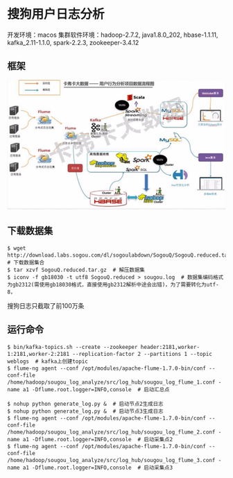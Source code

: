 # 搜狗用户日志分析

开发环境：macos
集群软件环境：hadoop-2.7.2, java1.8.0_202, hbase-1.1.11, kafka_2.11-1.1.0, spark-2.2.3, zookeeper-3.4.12

## 框架

![data_flow](./img/data_flow.png)

## 下载数据集

```
$ wget http://download.labs.sogou.com/dl/sogoulabdown/SogouQ/SogouQ.reduced.tar.gz  # 下载数据集合
$ tar xzvf SogouQ.reduced.tar.gz  # 解压数据集
$ iconv -f gb18030 -t utf8 SogouQ.reduced > sougou.log  # 数据集编码格式为gb2312(需使用gb18030格式，直接使用gb2312解析中途会出错)，为了需要转化为utf-8，
```

搜狗日志只截取了前100万条


## 运行命令


``` shell
$ bin/kafka-topics.sh --create --zookeeper header:2181,worker-1:2181,worker-2:2181 --replication-factor 2 --partitions 1 --topic weblogs  # kafka上创建topic
$ flume-ng agent --conf /opt/modules/apache-flume-1.7.0-bin/conf --conf-file /home/hadoop/sougou_log_analyze/src/log_hub/sougou_log_flume_1.conf -name a1 -Dflume.root.logger=INFO,console  # 启动汇总点

$ nohup python generate_log.py &  # 启动节点2生成日志
$ nohup python generate_log.py &  # 启动节点3生成日志
$ flume-ng agent --conf /opt/modules/apache-flume-1.7.0-bin/conf --conf-file /home/hadoop/sougou_log_analyze/src/log_hub/sougou_log_flume_2.conf -name a1 -Dflume.root.logger=INFO,console  # 启动采集点2
$ flume-ng agent --conf /opt/modules/apache-flume-1.7.0-bin/conf --conf-file /home/hadoop/sougou_log_analyze/src/log_hub/sougou_log_flume_3.conf -name a1 -Dflume.root.logger=INFO,console  # 启动采集点3
```
